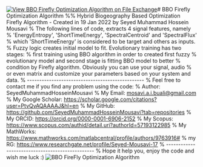 [![View BBO Firefly Optimization Algorithm on File Exchange](https://www.mathworks.com/matlabcentral/images/matlab-file-exchange.svg)](https://www.mathworks.com/matlabcentral/fileexchange/105470-bbo-firefly-optimization-algorithm)# BBO Firefly Optimization Algorithm
%% Hybrid Biogeography Based Optimization Firefly Algorithm - Created in 19 Jan 2022 by Seyed Muhammad Hossein Mousavi
% The following lines of code, extracts 4 signal features, namely
% 'EnergyEntropy', 'ShortTimeEnergy', 'SpectralCentroid' and 'SpectralFlux'
% which 'ShortTimeEnergy' is considered to be target and others as inputs. 
% Fuzzy logic creates initial model to fit. Evolutionary training has two stages:
% first training using BBO algorithm in order to created first fuzzy
% evolutionary model and second stage is fitting BBO model to better
% condition by Firefly algorithm. Obviously you can use your signal, audio
% or even matrix and customize your parameters based on your system and data.
% ------------------------------------------------ 
% Feel free to contact me if you find any problem using the code: 
% Author: SeyedMuhammadHosseinMousavi
% My Email: mosavi.a.i.buali@gmail.com 
% My Google Scholar: https://scholar.google.com/citations?user=PtvQvAQAAAAJ&hl=en 
% My GitHub: https://github.com/SeyedMuhammadHosseinMousavi?tab=repositories 
% My ORCID: https://orcid.org/0000-0001-6906-2152 
% My Scopus: https://www.scopus.com/authid/detail.uri?authorId=57193122985 
% My MathWorks: https://www.mathworks.com/matlabcentral/profile/authors/9763916#
% my RG: https://www.researchgate.net/profile/Seyed-Mousavi-17
% ------------------------------------------------ 
% Hope it help you, enjoy the code and wish me luck :)
![BBO FireFly Optimization Algorithm](https://user-images.githubusercontent.com/11339420/150202326-e609002c-8bb2-4297-a190-ce96ca29e935.jpg)
